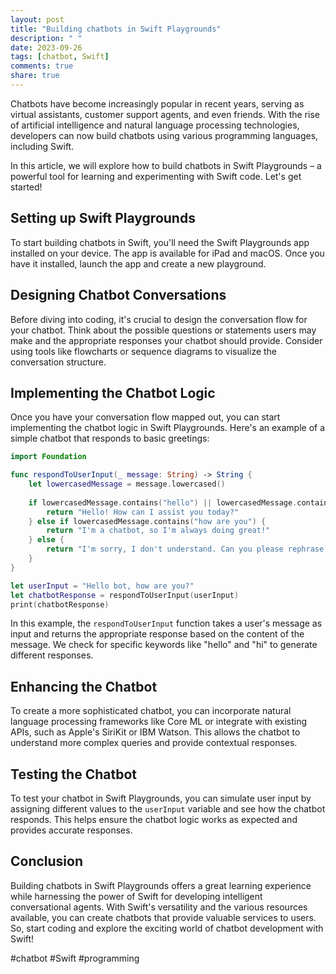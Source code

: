 ```yaml
---
layout: post
title: "Building chatbots in Swift Playgrounds"
description: " "
date: 2023-09-26
tags: [chatbot, Swift]
comments: true
share: true
---
```


Chatbots have become increasingly popular in recent years, serving as virtual assistants, customer support agents, and even friends. With the rise of artificial intelligence and natural language processing technologies, developers can now build chatbots using various programming languages, including Swift.

In this article, we will explore how to build chatbots in Swift Playgrounds – a powerful tool for learning and experimenting with Swift code. Let's get started!

## Setting up Swift Playgrounds

To start building chatbots in Swift, you'll need the Swift Playgrounds app installed on your device. The app is available for iPad and macOS. Once you have it installed, launch the app and create a new playground.

## Designing Chatbot Conversations

Before diving into coding, it's crucial to design the conversation flow for your chatbot. Think about the possible questions or statements users may make and the appropriate responses your chatbot should provide. Consider using tools like flowcharts or sequence diagrams to visualize the conversation structure.

## Implementing the Chatbot Logic

Once you have your conversation flow mapped out, you can start implementing the chatbot logic in Swift Playgrounds. Here's an example of a simple chatbot that responds to basic greetings:

```swift
import Foundation

func respondToUserInput(_ message: String) -> String {
    let lowercasedMessage = message.lowercased()
    
    if lowercasedMessage.contains("hello") || lowercasedMessage.contains("hi") {
        return "Hello! How can I assist you today?"
    } else if lowercasedMessage.contains("how are you") {
        return "I'm a chatbot, so I'm always doing great!"
    } else {
        return "I'm sorry, I don't understand. Can you please rephrase your question?"
    }
}

let userInput = "Hello bot, how are you?"
let chatbotResponse = respondToUserInput(userInput)
print(chatbotResponse)
```

In this example, the `respondToUserInput` function takes a user's message as input and returns the appropriate response based on the content of the message. We check for specific keywords like "hello" and "hi" to generate different responses.

## Enhancing the Chatbot

To create a more sophisticated chatbot, you can incorporate natural language processing frameworks like Core ML or integrate with existing APIs, such as Apple's SiriKit or IBM Watson. This allows the chatbot to understand more complex queries and provide contextual responses.

## Testing the Chatbot

To test your chatbot in Swift Playgrounds, you can simulate user input by assigning different values to the `userInput` variable and see how the chatbot responds. This helps ensure the chatbot logic works as expected and provides accurate responses.

## Conclusion

Building chatbots in Swift Playgrounds offers a great learning experience while harnessing the power of Swift for developing intelligent conversational agents. With Swift's versatility and the various resources available, you can create chatbots that provide valuable services to users. So, start coding and explore the exciting world of chatbot development with Swift!

#chatbot #Swift #programming